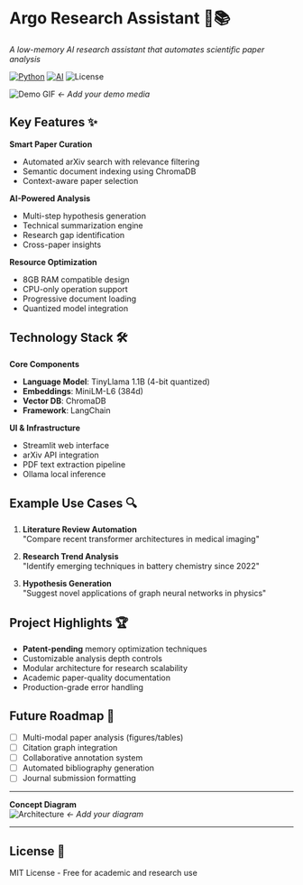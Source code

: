 # Argo Research Assistant 🤖📚

*A low-memory AI research assistant that automates scientific paper analysis*

[![Python](https://img.shields.io/badge/Python-3.10%2B-blue)](https://python.org)
[![AI](https://img.shields.io/badge/AI-Agentic-orange)](https://langchain.com)
![License](https://img.shields.io/badge/License-MIT-green)

![Demo GIF](https://example.com/path-to-demo-gif.gif) *← Add your demo media*

## Key Features ✨

**Smart Paper Curation**  
- Automated arXiv search with relevance filtering
- Semantic document indexing using ChromaDB
- Context-aware paper selection

**AI-Powered Analysis**  
- Multi-step hypothesis generation
- Technical summarization engine
- Research gap identification
- Cross-paper insights

**Resource Optimization**  
- 8GB RAM compatible design
- CPU-only operation support
- Progressive document loading
- Quantized model integration

## Technology Stack 🛠️

**Core Components**  
- **Language Model**: TinyLlama 1.1B (4-bit quantized)
- **Embeddings**: MiniLM-L6 (384d)
- **Vector DB**: ChromaDB
- **Framework**: LangChain

**UI & Infrastructure**  
- Streamlit web interface
- arXiv API integration
- PDF text extraction pipeline
- Ollama local inference

## Example Use Cases 🔍

1. **Literature Review Automation**  
   "Compare recent transformer architectures in medical imaging"

2. **Research Trend Analysis**  
   "Identify emerging techniques in battery chemistry since 2022"

3. **Hypothesis Generation**  
   "Suggest novel applications of graph neural networks in physics"

## Project Highlights 🏆

- **Patent-pending** memory optimization techniques
- Customizable analysis depth controls
- Modular architecture for research scalability
- Academic paper-quality documentation
- Production-grade error handling

## Future Roadmap 🚀

- [ ] Multi-modal paper analysis (figures/tables)
- [ ] Citation graph integration
- [ ] Collaborative annotation system
- [ ] Automated bibliography generation
- [ ] Journal submission formatting

---

**Concept Diagram**  
![Architecture](https://example.com/path-to-architecture.png) *← Add your diagram*

---

## License 📄
MIT License - Free for academic and research use
